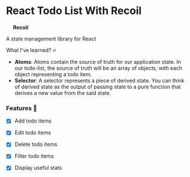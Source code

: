 # React Todo List With Recoil

<img src="https://recoiljs.org/img/favicon.png" width="15" height="15" />
<strong>Recoil</strong>

A state management library for React


What I've learned? :fire:

* **Atoms**: Atoms contain the source of truth for our application state. In our todo-list, the source of truth will be an array of objects, with each object representing a todo item.
* **Selector**: A selector represents a piece of derived state. You can think of derived state as the output of passing state to a pure function that derives a new value from the said state.

### Features :tada:

- [x] Add todo items
- [x] Edit todo items
- [x] Delete todo items
- [x] Filter todo items
- [x] Display useful stats

